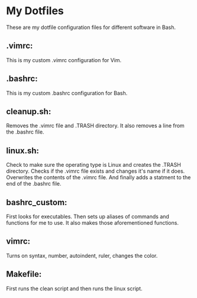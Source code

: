 # My Dotfiles
These are my dotfile configuration files for different software in Bash.
## .vimrc:
This is my custom .vimrc configuration for Vim.
## .bashrc:
This is my custom .bashrc configuration for Bash.
## cleanup.sh:
Removes the .vimrc file and .TRASH directory. It also removes a line from the .bashrc file.
## linux.sh:
Check to make sure the operating type is Linux and creates the .TRASH directory. Checks if the .vimrc file exists and changes it's name if it does. Overwrites the contents of the .vimrc file. And finally adds a statment to the end of the .bashrc file.
## bashrc_custom:
First looks for executables. Then sets up aliases of commands and functions for me to use. It also makes those aforementioned functions. 
## vimrc:
Turns on syntax, number, autoindent, ruler, changes the color.
## Makefile:
First runs the clean script and then runs the linux script.
